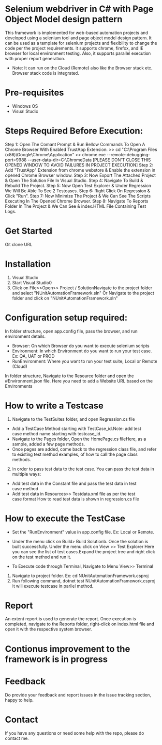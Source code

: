 # Selenium webdriver in C# with Page Object Model design pattern

This framework is implemented for web-based automation projects and developed using a selenium tool and page object model design pattern. It can be used as a template for selenium projects and flexibility to change the code per the project requirements.
It supports chrome, firefox, and IE browser for local environment testing. Also, it supports parallel execution with proper report generation.
* Note: It can run on the Cloud (Remote) also like the Browser stack etc. Browser stack code is integrated.

# Pre-requisites
* Windows OS
* Visual Studio

# Steps Required Before Execution:
Step 1: Open The Comant Prompt & Run Bellow Commands To Open A Chrome Browser With Enabled TrustApp Extension.
	>> cd "C:\Program Files (x86)\Google\Chrome\Application\"
	>> chrome.exe --remote-debugging-port=9988 --user-data-dir=C:\ChromeData
[PLEASE DON'T CLOSE THIS OPENED WINDOW TO AVOID FAILURES IN PROJECT EXECUTION]
Step 2: Add "TrustApp" Extension from chrome webstore & Enable the extension in opened Chrome Browser window.
Step 3: Now Export The Attached Project & Open The Solution File In Visual Studio.
Step 4: Navigate To Build & Rebuild The Project.
Step 5: Now Open Test Explorer & Under Regression We Will Be Able To See 2 Testcases.
Step 6: Right Click On Regression & Click "Run".
Step 7: Now Minimize The Project & We Can See The Scripts Executing In The Opened Chrome Browser.
Step 8: Navigate To Reports Folder In The Project & We Can See & index.HTML File Containing Test Logs.

# Get Started
Git clone URL

# Installation

1. Visual Studio
2. Start Visual Studio0
3.  Click on File>>Open>> Project / SolutionNavigate to the project folder and select "NUnitAutomationFramework.sln"
                    Or 
Navigate to the project folder and click on "NUnitAutomationFramework.sln"

# Configuration setup required:
In folder structure, open app.config file, pass the browser, and run environment details.
* Browser: On which Browser do you want to execute selenium scripts
* Environment: In which Environment do you want to run your test case. Ex: QA, UAT or PROD
* RunEnvironment: Where you want to run your test suite, Local or Remote (Cloud)

In folder structure, Navigate to the Resource folder and open the #Environment.json file. Here you need to add a Website URL based on the Environments

# How to write a Testcase
1. Navigate to the TestSuites folder, and open Regression.cs file
* Add a TestCase Method starting with TestCase_id.Note: add test case method name starting with testcase_id.
* Navigate to the Pages folder, Open the HomePage.cs fileHere, as a sample, added a few page methods. 
* Once pages are added, come back to the regression class file, and refer to existing test method examples, of how to call the page class methods.

2. In order to pass test data to the test case. You can pass the test data in multiple ways: 
* Add test data in the Constant file and pass the test data in test case method
* Add test data in Resources>> Testdata.xml file as per the test case format How to read test data is shown in regression.cs file

# How to execute the TestCase 
* Set the "RunEnvironment" value in app.config file. Ex: Local or Remote.
* Under the menu click on Build> Build Solutionb. Once the solution is built successfully. Under the menu click on View >> Test Explorer
Here you can see the list of test cases.Expand the project tree and right click on the test method and run it.

* To Execute code through Terminal, Navigate to Menu View>> Terminal
1. Navigate to project folder. Ex: cd NUnitAutomationFramework.csproj
2. Run following command, dotnet test NUnitAutomationFramework.csproj 
It will execute testcase in parllel method.


# Report
An extent report is used to generate the report. Once execution is completed, navigate to the Reports folder, right-click on index.html file and open it with the respective system browser.

# Contionus improvement to the framework is in progress

# Feedback
Do provide your feedback and report issues in the issue tracking section, happy to help.

# Contact
If you have any questions or need some help with the repo, please do contact me.




